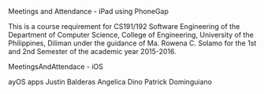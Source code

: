 Meetings and Attendance - iPad using PhoneGap

This is a course requirement for CS191/192 Software Engineering of the Department of Computer Science, College of Engineering, University of the Philippines, Diliman under the guidance of Ma. Rowena C. Solamo for the 1st and 2nd Semester of the academic year 2015-2016.

MeetingsAndAttendace - iOS

ayOS apps
Justin Balderas
Angelica Dino
Patrick Dominguiano
